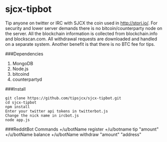 sjcx-tipbot
===========

Tip anyone on twitter or IRC with SJCX the coin used in http://storj.io/. For security and lower server demands there is no bitcoin/counterparty node on the server. All the blockchain information is collected from blockchain.info and blockscan.com. All withdrawal requests are downloaded and handled on a separate system. Another benefit is that there is no BTC fee for tips.

###Dependencies
1. MongoDB
2. Node.js
3. bitcoind
4. counterpartyd

###Install
```
git clone https://github.com/tipsjcx/sjcx-tipbot.git
cd sjcx-tipbot
npm install
Enter your twitter api tokens in twitterbot.js
Change the nick name in ircbot.js
node app.js
```

###RedditBot Commands
+/u/botName register
+/u/botname tip "amount"
+/u/botName balance
+/u/botName withdraw "amount" "address"

